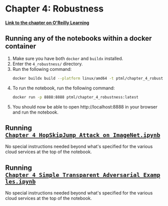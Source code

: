 # Chapter 4: Robustness

[**Link to the chapter on O'Reilly Learning**](https://learning.oreilly.com/library/view/practical-transformers/9781098103001/ch04.html)

## Running any of the notebooks within a docker container

1. Make sure you have both `docker` and `buildx` installed.
2. Enter the `4_robustness/` directory.
3. Run the following command: 
    ```bash
    docker buildx build --platform linux/amd64 -t ptml/chapter_4_robustness:latest -f Dockerfile.dockerfile --load . --progress=plain
    ```
4. To run the notebook, run the following command: 
    ```bash
    docker run -p 8888:8888 ptml/chapter_4_robustness:latest
    ```
5. You should now be able to open http://localhost:8888 in your browser and run the notebook.

## Running [`Chapter_4_HopSkipJump_Attack_on_ImageNet.ipynb`](Chapter_4_HopSkipJump_Attack_on_ImageNet.ipynb)

No special instructions needed beyond what's specified for the various cloud services at the top of the notebook.

## Running [`Chapter_4_Simple_Transparent_Adversarial_Examples.ipynb`](Chapter_4_Simple_Transparent_Adversarial_Examples.ipynb)

No special instructions needed beyond what's specified for the various cloud services at the top of the notebook.
